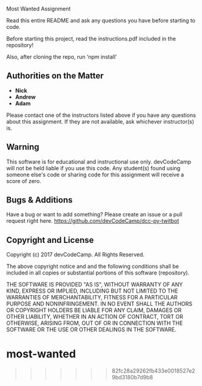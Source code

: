 
Most Wanted Assignment


Read this entire README and ask any questions you have before starting to code.

Before starting this project, read the instructions.pdf included in the repository!

Also, after cloning the repo, run ‘npm install’


Authorities on the Matter
-------

* **Nick**
* **Andrew**
* **Adam**

Please contact one of the instructors listed above if you have any questions about this assignment. If they are not available, ask whichever instructor(s) is.


Warning
----------------

This software is for educational and instructional use only.
devCodeCamp will not be held liable if you use this code.
Any student(s) found using someone else's code or sharing code for this assignment will receive a score of zero.


Bugs & Additions
----------------

Have a bug or want to add something? Please create an issue or a pull request right here.
https://github.com/devCodeCamp/dcc-py-twitbot


Copyright and License
---------------------

Copyright (c) 2017 devCodeCamp. All Rights Reserved.

The above copyright notice and and the following conditions shall be included in all
copies or substantial portions of this software (repository).

THE SOFTWARE IS PROVIDED "AS IS", WITHOUT WARRANTY OF ANY KIND, EXPRESS OR
IMPLIED, INCLUDING BUT NOT LIMITED TO THE WARRANTIES OF MERCHANTABILITY,
FITNESS FOR A PARTICULAR PURPOSE AND NONINFRINGEMENT. IN NO EVENT SHALL THE
AUTHORS OR COPYRIGHT HOLDERS BE LIABLE FOR ANY CLAIM, DAMAGES OR OTHER
LIABILITY, WHETHER IN AN ACTION OF CONTRACT, TORT OR OTHERWISE, ARISING FROM,
OUT OF OR IN CONNECTION WITH THE SOFTWARE OR THE USE OR OTHER DEALINGS IN THE
SOFTWARE.

# most-wanted
>>>>>>> 82fc28a29262fb433e0018527e29bd3180b7d9b8
